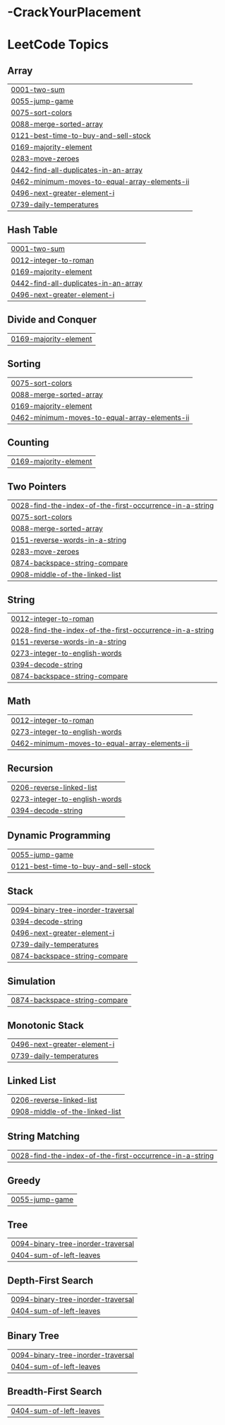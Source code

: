 # -CrackYourPlacement
<!---LeetCode Topics Start-->
# LeetCode Topics
## Array
|  |
| ------- |
| [0001-two-sum](https://github.com/vibe030820/-CrackYourPlacement/tree/master/0001-two-sum) |
| [0055-jump-game](https://github.com/vibe030820/-CrackYourPlacement/tree/master/0055-jump-game) |
| [0075-sort-colors](https://github.com/vibe030820/-CrackYourPlacement/tree/master/0075-sort-colors) |
| [0088-merge-sorted-array](https://github.com/vibe030820/-CrackYourPlacement/tree/master/0088-merge-sorted-array) |
| [0121-best-time-to-buy-and-sell-stock](https://github.com/vibe030820/-CrackYourPlacement/tree/master/0121-best-time-to-buy-and-sell-stock) |
| [0169-majority-element](https://github.com/vibe030820/-CrackYourPlacement/tree/master/0169-majority-element) |
| [0283-move-zeroes](https://github.com/vibe030820/-CrackYourPlacement/tree/master/0283-move-zeroes) |
| [0442-find-all-duplicates-in-an-array](https://github.com/vibe030820/-CrackYourPlacement/tree/master/0442-find-all-duplicates-in-an-array) |
| [0462-minimum-moves-to-equal-array-elements-ii](https://github.com/vibe030820/-CrackYourPlacement/tree/master/0462-minimum-moves-to-equal-array-elements-ii) |
| [0496-next-greater-element-i](https://github.com/vibe030820/-CrackYourPlacement/tree/master/0496-next-greater-element-i) |
| [0739-daily-temperatures](https://github.com/vibe030820/-CrackYourPlacement/tree/master/0739-daily-temperatures) |
## Hash Table
|  |
| ------- |
| [0001-two-sum](https://github.com/vibe030820/-CrackYourPlacement/tree/master/0001-two-sum) |
| [0012-integer-to-roman](https://github.com/vibe030820/-CrackYourPlacement/tree/master/0012-integer-to-roman) |
| [0169-majority-element](https://github.com/vibe030820/-CrackYourPlacement/tree/master/0169-majority-element) |
| [0442-find-all-duplicates-in-an-array](https://github.com/vibe030820/-CrackYourPlacement/tree/master/0442-find-all-duplicates-in-an-array) |
| [0496-next-greater-element-i](https://github.com/vibe030820/-CrackYourPlacement/tree/master/0496-next-greater-element-i) |
## Divide and Conquer
|  |
| ------- |
| [0169-majority-element](https://github.com/vibe030820/-CrackYourPlacement/tree/master/0169-majority-element) |
## Sorting
|  |
| ------- |
| [0075-sort-colors](https://github.com/vibe030820/-CrackYourPlacement/tree/master/0075-sort-colors) |
| [0088-merge-sorted-array](https://github.com/vibe030820/-CrackYourPlacement/tree/master/0088-merge-sorted-array) |
| [0169-majority-element](https://github.com/vibe030820/-CrackYourPlacement/tree/master/0169-majority-element) |
| [0462-minimum-moves-to-equal-array-elements-ii](https://github.com/vibe030820/-CrackYourPlacement/tree/master/0462-minimum-moves-to-equal-array-elements-ii) |
## Counting
|  |
| ------- |
| [0169-majority-element](https://github.com/vibe030820/-CrackYourPlacement/tree/master/0169-majority-element) |
## Two Pointers
|  |
| ------- |
| [0028-find-the-index-of-the-first-occurrence-in-a-string](https://github.com/vibe030820/-CrackYourPlacement/tree/master/0028-find-the-index-of-the-first-occurrence-in-a-string) |
| [0075-sort-colors](https://github.com/vibe030820/-CrackYourPlacement/tree/master/0075-sort-colors) |
| [0088-merge-sorted-array](https://github.com/vibe030820/-CrackYourPlacement/tree/master/0088-merge-sorted-array) |
| [0151-reverse-words-in-a-string](https://github.com/vibe030820/-CrackYourPlacement/tree/master/0151-reverse-words-in-a-string) |
| [0283-move-zeroes](https://github.com/vibe030820/-CrackYourPlacement/tree/master/0283-move-zeroes) |
| [0874-backspace-string-compare](https://github.com/vibe030820/-CrackYourPlacement/tree/master/0874-backspace-string-compare) |
| [0908-middle-of-the-linked-list](https://github.com/vibe030820/-CrackYourPlacement/tree/master/0908-middle-of-the-linked-list) |
## String
|  |
| ------- |
| [0012-integer-to-roman](https://github.com/vibe030820/-CrackYourPlacement/tree/master/0012-integer-to-roman) |
| [0028-find-the-index-of-the-first-occurrence-in-a-string](https://github.com/vibe030820/-CrackYourPlacement/tree/master/0028-find-the-index-of-the-first-occurrence-in-a-string) |
| [0151-reverse-words-in-a-string](https://github.com/vibe030820/-CrackYourPlacement/tree/master/0151-reverse-words-in-a-string) |
| [0273-integer-to-english-words](https://github.com/vibe030820/-CrackYourPlacement/tree/master/0273-integer-to-english-words) |
| [0394-decode-string](https://github.com/vibe030820/-CrackYourPlacement/tree/master/0394-decode-string) |
| [0874-backspace-string-compare](https://github.com/vibe030820/-CrackYourPlacement/tree/master/0874-backspace-string-compare) |
## Math
|  |
| ------- |
| [0012-integer-to-roman](https://github.com/vibe030820/-CrackYourPlacement/tree/master/0012-integer-to-roman) |
| [0273-integer-to-english-words](https://github.com/vibe030820/-CrackYourPlacement/tree/master/0273-integer-to-english-words) |
| [0462-minimum-moves-to-equal-array-elements-ii](https://github.com/vibe030820/-CrackYourPlacement/tree/master/0462-minimum-moves-to-equal-array-elements-ii) |
## Recursion
|  |
| ------- |
| [0206-reverse-linked-list](https://github.com/vibe030820/-CrackYourPlacement/tree/master/0206-reverse-linked-list) |
| [0273-integer-to-english-words](https://github.com/vibe030820/-CrackYourPlacement/tree/master/0273-integer-to-english-words) |
| [0394-decode-string](https://github.com/vibe030820/-CrackYourPlacement/tree/master/0394-decode-string) |
## Dynamic Programming
|  |
| ------- |
| [0055-jump-game](https://github.com/vibe030820/-CrackYourPlacement/tree/master/0055-jump-game) |
| [0121-best-time-to-buy-and-sell-stock](https://github.com/vibe030820/-CrackYourPlacement/tree/master/0121-best-time-to-buy-and-sell-stock) |
## Stack
|  |
| ------- |
| [0094-binary-tree-inorder-traversal](https://github.com/vibe030820/-CrackYourPlacement/tree/master/0094-binary-tree-inorder-traversal) |
| [0394-decode-string](https://github.com/vibe030820/-CrackYourPlacement/tree/master/0394-decode-string) |
| [0496-next-greater-element-i](https://github.com/vibe030820/-CrackYourPlacement/tree/master/0496-next-greater-element-i) |
| [0739-daily-temperatures](https://github.com/vibe030820/-CrackYourPlacement/tree/master/0739-daily-temperatures) |
| [0874-backspace-string-compare](https://github.com/vibe030820/-CrackYourPlacement/tree/master/0874-backspace-string-compare) |
## Simulation
|  |
| ------- |
| [0874-backspace-string-compare](https://github.com/vibe030820/-CrackYourPlacement/tree/master/0874-backspace-string-compare) |
## Monotonic Stack
|  |
| ------- |
| [0496-next-greater-element-i](https://github.com/vibe030820/-CrackYourPlacement/tree/master/0496-next-greater-element-i) |
| [0739-daily-temperatures](https://github.com/vibe030820/-CrackYourPlacement/tree/master/0739-daily-temperatures) |
## Linked List
|  |
| ------- |
| [0206-reverse-linked-list](https://github.com/vibe030820/-CrackYourPlacement/tree/master/0206-reverse-linked-list) |
| [0908-middle-of-the-linked-list](https://github.com/vibe030820/-CrackYourPlacement/tree/master/0908-middle-of-the-linked-list) |
## String Matching
|  |
| ------- |
| [0028-find-the-index-of-the-first-occurrence-in-a-string](https://github.com/vibe030820/-CrackYourPlacement/tree/master/0028-find-the-index-of-the-first-occurrence-in-a-string) |
## Greedy
|  |
| ------- |
| [0055-jump-game](https://github.com/vibe030820/-CrackYourPlacement/tree/master/0055-jump-game) |
## Tree
|  |
| ------- |
| [0094-binary-tree-inorder-traversal](https://github.com/vibe030820/-CrackYourPlacement/tree/master/0094-binary-tree-inorder-traversal) |
| [0404-sum-of-left-leaves](https://github.com/vibe030820/-CrackYourPlacement/tree/master/0404-sum-of-left-leaves) |
## Depth-First Search
|  |
| ------- |
| [0094-binary-tree-inorder-traversal](https://github.com/vibe030820/-CrackYourPlacement/tree/master/0094-binary-tree-inorder-traversal) |
| [0404-sum-of-left-leaves](https://github.com/vibe030820/-CrackYourPlacement/tree/master/0404-sum-of-left-leaves) |
## Binary Tree
|  |
| ------- |
| [0094-binary-tree-inorder-traversal](https://github.com/vibe030820/-CrackYourPlacement/tree/master/0094-binary-tree-inorder-traversal) |
| [0404-sum-of-left-leaves](https://github.com/vibe030820/-CrackYourPlacement/tree/master/0404-sum-of-left-leaves) |
## Breadth-First Search
|  |
| ------- |
| [0404-sum-of-left-leaves](https://github.com/vibe030820/-CrackYourPlacement/tree/master/0404-sum-of-left-leaves) |
<!---LeetCode Topics End-->
